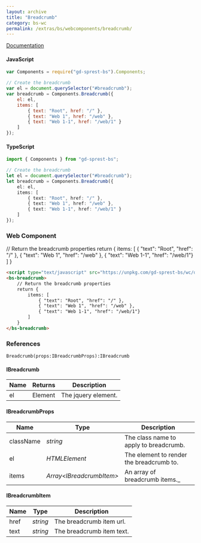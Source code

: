 ```yaml
---
layout: archive
title: "Breadcrumb"
category: bs-wc
permalink: /extras/bs/webcomponents/breadcrumb/
---
```

[Documentation](https://getbootstrap.com/docs/4.4/components/breadcrumbs)

<div id="breadcrumbDemo"></div>

#### JavaScript
```js
var Components = require("gd-sprest-bs").Components;

// Create the breadcrumb
var el = document.querySelector("#breadcrumb");
var breadcrumb = Components.Breadcrumb({
    el: el,
    items: [
        { text: "Root", href: "/" },
        { text: "Web 1", href: "/web" },
        { text: "Web 1-1", href: "/web/1" }
    ]
});
```
#### TypeScript
```ts
import { Components } from "gd-sprest-bs";

// Create the breadcrumb
let el = document.querySelector("#breadcrumb");
let breadcrumb = Components.Breadcrumb({
    el: el,
    items: [
        { text: "Root", href: "/" },
        { text: "Web 1", href: "/web" },
        { text: "Web 1-1", href: "/web/1" }
    ]
});
```

### Web Component

<bs-breadcrumb>
    // Return the breadcrumb properties
    return {
        items: [
            { "text": "Root", "href": "/" }, 
            { "text": "Web 1", "href": "/web" }, 
            { "text": "Web 1-1", "href": "/web/1"}
        ]
    }
</bs-breadcrumb>

```html
<script type="text/javascript" src="https://unpkg.com/gd-sprest-bs/wc/dist/gd-sprest-bs.js"></script>
<bs-breadcrumb>
    // Return the breadcrumb properties
    return {
        items: [
            { "text": "Root", "href": "/" }, 
            { "text": "Web 1", "href": "/web" }, 
            { "text": "Web 1-1", "href": "/web/1"}
        ]
    }
</bs-breadcrumb>
```

### References

```
Breadcrumb(props:IBreadcrumbProps):IBreadcrumb
```

#### IBreadcrumb

| Name | Returns | Description |
| --- | --- | --- |
| el | Element | The jquery element. |

#### IBreadcrumbProps

| Name | Type | Description |
| --- | --- | --- |
| className | _string_ | The class name to apply to breadcrumb. |
| el | _HTMLElement_ | The element to render the breadcrumb to. |
| items | _Array&lt;IBreadcrumbItem&gt;_ | An array of breadcrumb items._ |

#### IBreadcrumbItem

| Name | Type | Description |
| --- | --- | --- |
| href | _string_ | The breadcrumb item url. |
| text | _string_ | The breadcrumb item text. |

<script type="text/javascript" src="https://unpkg.com/gd-sprest-bs/wc/dist/gd-sprest-bs.js"></script>
<script type="text/javascript">
    // Wait for the window to be loaded
    window.addEventListener("load", function() {
        // See if a breadcrumb exists
        var breadcrumb = document.querySelector("#breadcrumbDemo");
        if(breadcrumb) {
            // Render the breadcrumb
            $REST.Components.Breadcrumb({
                el: breadcrumb,
                items: [
                    { text: "Root", href: "/" },
                    { text: "Web 1", href: "/web" },
                    { text: "Web 1-1", href: "/web/1" }
                ]
            });
        }
    });
</script>